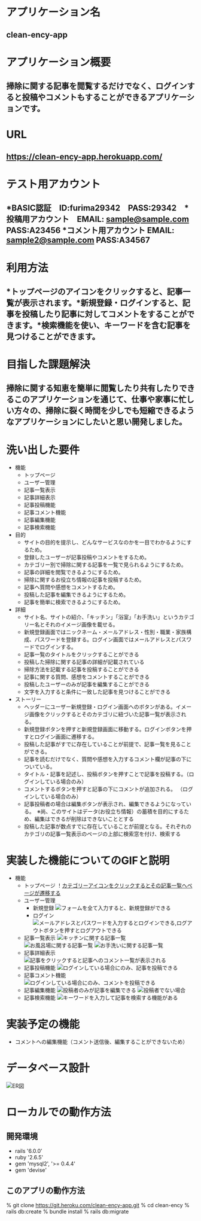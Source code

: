 # アプリケーション名
## clean-ency-app

# アプリケーション概要
## 掃除に関する記事を閲覧するだけでなく、ログインすると投稿やコメントもすることができるアプリケーションです。

# URL
## <https://clean-ency-app.herokuapp.com/>

# テスト用アカウント
## *BASIC認証　ID:furima29342　PASS:29342　*投稿用アカウント　EMAIL: sample@sample.com PASS:A23456 *コメント用アカウント EMAIL: sample2@sample.com PASS:A34567

# 利用方法
## *トップページのアイコンをクリックすると、記事一覧が表示されます。*新規登録・ログインすると、記事を投稿したり記事に対してコメントをすることができます。*検索機能を使い、キーワードを含む記事を見つけることができます。

# 目指した課題解決
## 掃除に関する知恵を簡単に閲覧したり共有したりできるこのアプリケーションを通じて、仕事や家事に忙しい方々の、掃除に裂く時間を少しでも短縮できるようなアプリケーションにしたいと思い開発しました。

# 洗い出した要件
- 機能
    - トップページ
    - ユーザー管理
    - 記事一覧表示
    - 記事詳細表示
    - 記事投稿機能
    - 記事コメント機能
    - 記事編集機能
    - 記事検索機能
- 目的
    - サイトの目的を提示し、どんなサービスなのかを一目でわかるようにするため。
    - 登録したユーザーが記事投稿やコメントをするため。
    - カテゴリー別で掃除に関する記事を一覧で見られるようにするため。
    - 記事の詳細を閲覧できるようにするため。
    - 掃除に関するお役立ち情報の記事を投稿するため。
    - 記事へ質問や感想をコメントするため。
    - 投稿した記事を編集できるようにするため。
    - 記事を簡単に検索できるようにするため。
- 詳細
    - サイト名、サイトの紹介、「キッチン」「浴室」「お手洗い」というカテゴリー名とそれのイメージ画像を載せる。
    - 新規登録画面ではニックネーム・メールアドレス・性別・職業・家族構成、パスワードを登録する。ログイン画面ではメールアドレスとパスワードでログインする。
    - 記事一覧のタイトルをクリックすることができる
    - 投稿した掃除に関する記事の詳細が記載されている
    - 掃除方法を記載する記事を投稿することができる
    - 記事に関する質問、感想をコメントすることができる
    - 投稿したユーザーのみが記事を編集することができる
    - 文字を入力すると条件に一致した記事を見つけることができる
- ストーリー
    - ヘッダーにユーザー新規登録・ログイン画面へのボタンがある。イメージ画像をクリックするとそのカテゴリに紐づいた記事一覧が表示される。
    - 新規登録ボタンを押すと新規登録画面に移動する。ログインボタンを押すとログイン画面に遷移する。
    - 投稿した記事がすでに存在していることが前提で、記事一覧を見ることができる。
    - 記事を読むだけでなく、質問や感想を入力するコメント欄が記事の下についている。
    - タイトル・記事を記述し、投稿ボタンを押すことで記事を投稿する。（ログインしている場合のみ）
    - コメントするボタンを押すと記事の下にコメントが追加される。
    （ログインしている場合のみ）
    - 記事投稿者の場合は編集ボタンが表示され、編集できるようになっている。　※尚、このサイトはデータ(お役立ち情報）の蓄積を目的にするため、編集はできるが削除はできないこととする
    - 投稿した記事が数点すでに存在していることが前提となる。それぞれのカテゴリの記事一覧表示のページの上部に検索窓を付け、検索する


# 実装した機能についてのGIFと説明
- 機能
    - トップページ
    ！[カテゴリーアイコンをクリックするとその記事一覧へページが遷移する]("https://gyazo.com/2660bbdf7476cac5063dcf424b12d390")
    - ユーザー管理
      - 新規登録
      ![フォームを全て入力すると、新規登録ができる]("https://gyazo.com/28c23c67949b6e8595a915ecaeab37a3")
      - ログイン
      ![メールアドレスとパスワードを入力するとログインできる,ログアウトボタンを押すとログアウトできる]("https://gyazo.com/b28c865cffcf8932592db519f24e3065")
    - 記事一覧表示
    ![キッチンに関する記事一覧]("https://gyazo.com/af17889d77871863a459729bb4489eec")
    ![お風呂場に関する記事一覧]("https://gyazo.com/153d96bedba9eee96dc82d09c1ce5c26")
    ![お手洗いに関する記事一覧]("https://gyazo.com/e54a553bb5d7a9d08231dbd763f4ac1c")
    - 記事詳細表示
    ![記事をクリックすると記事へのコメント一覧が表示される]("https://gyazo.com/fa137d9694a7698b16a746a487643a04")
    - 記事投稿機能
    ![ログインしている場合にのみ、記事を投稿できる]("https://gyazo.com/ad8fb018ce87755462917a8509f9797d")
    - 記事コメント機能
    ![ログインしている場合にのみ、コメントを投稿できる]("https://gyazo.com/1de28b99ce57358033c81b6f375c27d0")
    - 記事編集機能
    ![投稿者のみが記事を編集できる]("https://gyazo.com/feb4a598008325c36059f8b41f99122b")
    ![投稿者でない場合]("https://gyazo.com/34dc8419ecc1e9b81859dce0c3e134cd")
    - 記事検索機能
    ![キーワードを入力して記事を検索する機能がある]("https://gyazo.com/786aa0d4c8b3b0050c2a0f4a0f153f92")

# 実装予定の機能
- コメントへの編集機能（コメント送信後、編集することができないため）

# データベース設計 
![ER図]("https://gyazo.com/12939e625f0e2ac1597baad1c939da45")

# ローカルでの動作方法
## 開発環境
- rails '6.0.0'
- ruby '2.6.5'
- gem 'mysql2', '>= 0.4.4'
- gem 'devise'

## このアプリの動作方法
% git clone https://git.heroku.com/clean-ency-app.git
% cd clean-ency
% rails db:create
% bundle install
% rails db:migrate